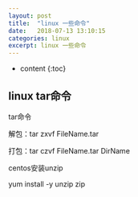 ```yaml
---
layout: post
title:  "linux 一些命令"
date:   2018-07-13 13:10:15
categories: linux
excerpt: linux 一些命令
---
```


* content
{:toc}

## linux tar命令

tar命令 

解包：tar zxvf FileName.tar

打包：tar czvf FileName.tar DirName

centos安装unzip

yum install -y unzip zip